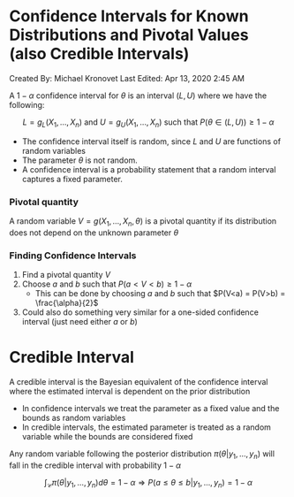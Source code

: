# Confidence Intervals for Known Distributions and Pivotal Values (also Credible Intervals)

Created By: Michael Kronovet
Last Edited: Apr 13, 2020 2:45 AM

A $1-\alpha$ confidence interval for $\theta$ is an interval  $(L,U)$ where we have the following:

$$L=g_{L}\left(X_{1}, \ldots, X_{n}\right) \text{ and } U=g_{U}\left(X_{1}, \ldots, X_{n}\right) \text{ such that } P(\theta \in(L, U)) \geq 1-\alpha$$

- The confidence interval itself is random, since $L$ and $U$ are functions of random variables
- The parameter $\theta$ is not random.
- A confidence interval is a probability statement that a random interval captures a fixed parameter.

### Pivotal quantity

A random variable  $V = g(X_1,\ldots, X_n,\theta )$ is a pivotal quantity if its distribution does not depend on the unknown parameter $\theta$

### Finding Confidence Intervals

1. Find a pivotal quantity $V$
2. Choose $a$ and $b$ such that $P(a<V<b) \geq 1-\alpha$ 
    - This can be done by choosing $a$ and $b$ such that $P(V<a) = P(V>b) = \frac{\alpha}{2}$
3. Could also do something very similar for a one-sided confidence interval (just need either $a$ or $b$)

# Credible Interval

A credible interval is the Bayesian equivalent of the confidence interval where the estimated interval is dependent on the prior distribution

- In confidence intervals we treat the parameter as a fixed value and the bounds as random variables
- In credible intervals, the estimated parameter is treated as a random variable while the bounds are considered fixed

Any random variable following the posterior distribution $\pi(\theta|y_1,\ldots, y_n)$ will fall in the credible interval with probability $1-\alpha$

$$\int_{\mathcal{C}} \pi(\theta | y_1,\ldots, y_n) d \theta=1-\alpha \Longrightarrow P\left(a \leq \theta \leq b | y_{1}, \ldots, y_{n}\right)=1-\alpha$$